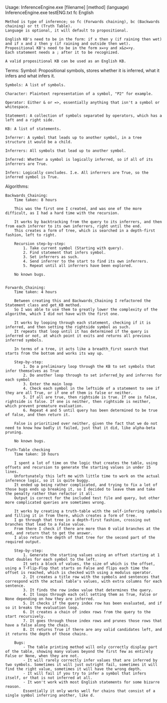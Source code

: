 Usage:
	InferenceEngine.exe [filename] [method] (language)	
	InferenceEngine.exe testENG.txt fc English
	
	Method is type of inference; so fc (Forwards chaining), bc (Backwards chaining) or tt (Truth Table). 
	Language is optional, it will default to propositional.

	English KB's need to be in the form: if x then y (if raining then wet) and if x and z then y (if raining and outside then wet).
	Propositional KB's need to be in the form x=>y and x&z=>y.
	Each statement needs a ; after it to be recognized.
	
	A valid propositional KB can be used as an English KB. 
Terms:
	Symbol: Propositional symbols, stores whether it is inferred, what it infers and what infers it.
	
	Symbols: A list of symbols.
	
	Character: Plaintext representation of a symbol, "P2" for example.
	
	Operator: Either & or =>, essentially anything that isn't a symbol or whitespace.
	
	Statement: A collection of symbols separated by operators, which has a left and a right side.
	
	KB: A list of statements.

	Inferrer: A symbol that leads up to another symbol, in a tree structure it would be a child.
	
	Inferrers: All symbols that lead up to another symbol.
	
	Inferred: Whether a symbol is logically inferred, so if all of its inferrers are True.
	
	Infers: Logically concludes. I.e. All inferrers are True, so the inferred symbol is True.

Algorithms:

	Backwards_Chaining:
		Time taken: 8 hours

		This was the first one I created, and was one of the more difficult, as I had a hard time with the recursion.
		
		It works by backtracking from the query to its inferrers, and then from each inferrer to its own inferrers, right until the end.
		This creates a form of tree, which is searched in a depth-first fashion, left to right.
		
		Recursion step-by-step:
			1. Take current symbol (Starting with query).
			2. Find statement that infers symbol.
			3. Set inferrers as such.
			4. Send inferrer to the start to find its own inferrers.
			5. Repeat until all inferrers have been explored. 

		No known bugs.


	Forwards_Chaining:
		Time taken: 4 hours
		
		Between creating this and Backwards_Chaining I refactored the Statement class and get_KB method.
		So I was able to use them to greatly lower the complexity of the algorithm, which I did not have with the first one.
	
		It works by looping through each statement, checking if it is inferred, and then setting the rightside symbol as such.
		It repeats that loop until it has determined if the query is inferred or not, at which point it exits and returns all previous inferred symbols.
		
		In terms of a tree, it acts like a breadth_first search that starts from the bottom and works its way up.
		
		Step-by-step:
			1. Do a preliminary loop through the KB to set symbols that infer themselves as True
			2. Do another loop through to set inferred_by and inferres for each symbol
			3. Enter the main loop
			4. Check each symbol in the leftside of a statement to see if they are all True, or if one of them is false or neither.
			5. If all are true, then rightside is true. If one is false, rightside is false. If one is neither, then rightside is neither, which prevent premature evaluation.
			6. Repeat 4 and 5 until query has been determined to be true of false, and then return it.
		
		False is prioritized over neither, given the fact that we do not need to know how badly it failed, just that it did, like alpha-beta pruning.

		No known bugs.

	Truth-Table checking
		Time taken: 10 hours

		I spent a lot of time on the logic that creates the table, using offsets and recursion to generate the starting values in under 15 lines. 
		Unfortunately this left me with little time to work on the actual inference logic, so it is quite buggy.
		It ended up being rather complicated, and trying to fix a lot of those bugs ends up breaking it, so I decided to leave them and take the penalty rather than refactor it all. 
		Output is correct for the included test file and query, but other more complicated queries are sometimes wrong.

		It works by creating a truth-table with the self-inferring symbols and filling it in from there, which creates a form of tree.
		I go through that tree in a depth-first fashion, crossing out branches that lead to a False value.
		From there I check if there are more than 0 valid branches at the end, and return that to get the answer.
		I also return the depth of that tree for the second part of the required output.
		
		Step-by-step:
			1. Generate the starting values using an offset starting at 1 that doubles for each symbol to the left.
			It sets a block of values, the size of which is the offset, using a T-Flip-Flop that starts on False and flips each time the offset is reached, which is checked with using a modulus operator.
			2. It creates a title row with the symbols and sentences that correspond with the actual table's values, with extra columns for each sentence.
			3. It finds the row index value that determines the query.
			4. It loops through each cell setting them as True, False or None depending on how they are inferred.
			5. It checks if the query index row has been evaluated, and if so it breaks the evaluation loop.
			6. It creates a chain of index rows from the query to the start recursively.
			7. It goes through those index rows and prunes those rows that have a false along the chain.
			8. It returns True if there are any valid candidates left, and it returns the depth of those chains.
		
		Bugs:
			- The table printing method will only correctly display part of the table, showing many values beyond the first few as entirely False or None, when they are not.
			- It will rarely correctly infer values that are inferred by two symbols. Sometimes it will just outright fail, sometimes it will find the right value, sometimes it will have the wrong depth.
			- It will fail if you try to infer a symbol that infers itself, or that is not inferred at all.
			- It won't work with most English statements for some bizarre reason.
			Essentially it only works well for chains that consist of a single symbol inferring another, like d.
